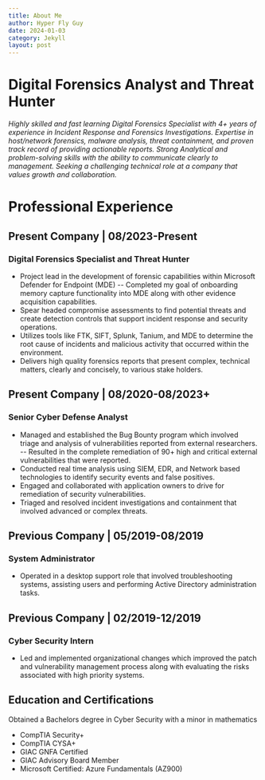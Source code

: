 ```yaml
---
title: About Me
author: Hyper Fly Guy
date: 2024-01-03
category: Jekyll
layout: post
---
```


# Digital Forensics Analyst and Threat Hunter

*Highly skilled and fast learning Digital Forensics Specialist with 4+ years of experience in Incident Response and Forensics Investigations. Expertise in host/network forensics, malware analysis, threat containment, and proven track record of providing actionable reports. Strong Analytical and problem-solving skills with the ability to communicate clearly to management. Seeking a challenging technical role at a company that values growth and collaboration.*

# Professional Experience

## Present Company | 08/2023-Present

### Digital Forensics Specialist and Threat Hunter

- Project lead in the development of forensic capabilities within Microsoft Defender for Endpoint (MDE)
-- Completed my goal of onboarding memory capture functionality into MDE along with other evidence acquisition capabilities.
- Spear headed compromise assessments to find potential threats and create detection controls that support incident response and security operations.
- Utilizes tools like FTK, SIFT, Splunk, Tanium, and MDE to determine the root cause of incidents and malicious activity that occurred within the environment.
- Delivers high quality forensics reports that present complex, technical matters, clearly and concisely, to various stake holders.

## Present Company | 08/2020-08/2023+

### Senior Cyber Defense Analyst

- Managed and established the Bug Bounty program which involved triage and analysis of vulnerabilities reported from external researchers. 
-- Resulted in the complete remediation of 90+ high and critical external vulnerabilities that were reported.
- Conducted real time analysis using SIEM, EDR, and Network based technologies to identify security events and false positives.
- Engaged and collaborated with application owners to drive for remediation of security vulnerabilities.
- Triaged and resolved incident investigations and containment that involved advanced or complex threats.



## Previous Company | 05/2019-08/2019

### System Administrator

- Operated in a desktop support role that involved troubleshooting systems, assisting users and performing Active Directory administration tasks.

## Previous Company | 02/2019-12/2019

### Cyber Security Intern

- Led and implemented organizational changes which improved the patch and vulnerability management process along with evaluating the risks associated with high priority systems.

## Education and Certifications
Obtained a Bachelors degree in Cyber Security with a minor in mathematics

- CompTIA Security+ 
- CompTIA CYSA+ 
- GIAC GNFA Certified
- GIAC Advisory Board Member
- Microsoft Certified: Azure Fundamentals (AZ900)

